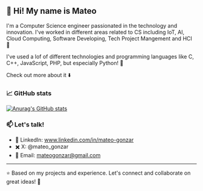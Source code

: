 ## 👋 Hi! My name is Mateo
I'm a Computer Science engineer passionated in the technology and innovation. I've worked in different areas related to CS including IoT, AI, Cloud Computing, Software Developing, Tech Project Mangement and HCI 🚀

I've used a lof of different technologies and programming languages like C, C++, JavaScript, PHP, but especially Python! 🐍 

Check out more about it ⬇️
### 📈 GitHub stats
[![Anurag's GitHub stats](https://github-readme-stats.vercel.app/api?username=MateoGonzar)](https://github.com/anuraghazra/github-readme-stats)
### 📫 Let's talk!
- 💼 LinkedIn: www.linkedin.com/in/mateo-gonzar 
- ✖️ X: @mateo_gonzar
- 📧 Email: mateogonzar@gmail.com
***
⭐️ Based on my projects and experience. Let's connect and collaborate on great ideas! 🚀
<!--
**MateoGonzar/MateoGonzar** is a ✨ _special_ ✨ repository because its `README.md` (this file) appears on your GitHub profile.

Here are some ideas to get you started:

- 🔭 I’m currently working on ...
- 🌱 I’m currently learning ...
- 👯 I’m looking to collaborate on ...
- 🤔 I’m looking for help with ...
- 💬 Ask me about ...
- 📫 How to reach me: ...
- 😄 Pronouns: ...
- ⚡ Fun fact: ...
-->
